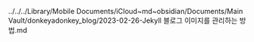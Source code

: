 ../../../Library/Mobile Documents/iCloud~md~obsidian/Documents/Main Vault/donkeyadonkey_blog/2023-02-26-Jekyll 블로그 이미지를 관리하는 방법.md